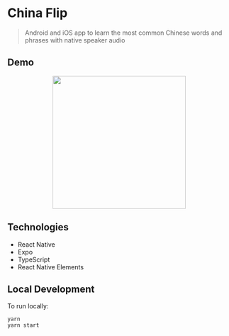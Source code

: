 # China Flip

> Android and iOS app to learn the most common Chinese words and phrases with native speaker audio

## Demo

<p align="center">
<img src="./demo.gif" width="300px"/>
</p>

## Technologies

- React Native
- Expo
- TypeScript
- React Native Elements

## Local Development

To run locally:

```terminal
yarn
yarn start
```
